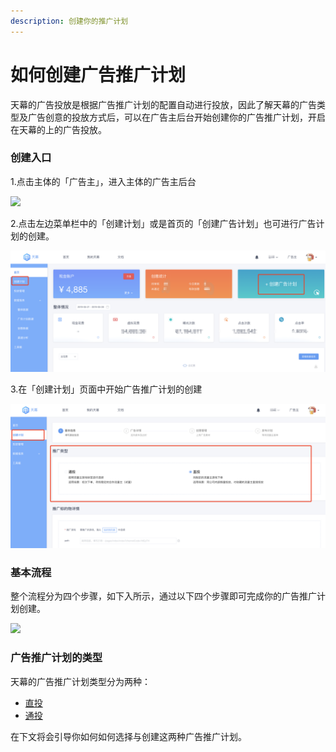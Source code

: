 ```yaml
---
description: 创建你的推广计划
---
```


# 如何创建广告推广计划

天幕的广告投放是根据广告推广计划的配置自动进行投放，因此了解天幕的广告类型及广告创意的投放方式后，可以在广告主后台开始创建你的广告推广计划，开启在天幕的上的广告投放。

### **创建入口**

1.点击主体的「广告主」，进入主体的广告主后台

![](https://cdn.nlark.com/yuque/0/2019/png/254569/1557144498024-4b0e0a18-7b69-480c-9bff-d3aa6000f434.png?x-oss-process=image/resize,w_2000)

2.点击左边菜单栏中的「创建计划」或是首页的「创建广告计划」也可进行广告计划的创建。

![](../../.gitbook/assets/image%20%28124%29.png)

3.在「创建计划」页面中开始广告推广计划的创建

![](../../.gitbook/assets/image%20%2844%29.png)

### **基本流程**

整个流程分为四个步骤，如下入所示，通过以下四个步骤即可完成你的广告推广计划创建。

![](https://cdn.nlark.com/yuque/0/2019/png/254569/1557145112374-ea848fa1-b754-433e-afec-a42525bbae85.png?x-oss-process=image/resize,w_2000)

### **广告推广计划的类型**

天幕的广告推广计划类型分为两种：

* [直投](zhitou-ad.md)
* [通投](tongtou-ad.md)

在下文将会引导你如何如何选择与创建这两种广告推广计划。  


